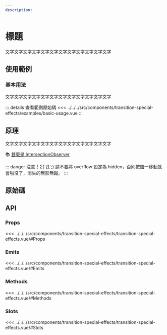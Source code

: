 ```yaml
---
description:
---
```


<script setup>
import SourceLinkList from '../../../src/components/source-link-list.vue'

import BasicUsage from '../../../src/components/transition-special-effects/examples/basic-usage.vue'
</script>

# 標題 <Badge type="info" text="" />

文字文字文字文字文字文字文字文字文字文字文字文字

## 使用範例

### 基本用法

文字文字文字文字文字文字文字文字文字文字文字文字

<basic-usage/>

::: details 查看範例原始碼
<<< ../../../src/components/transition-special-effects/examples/basic-usage.vue
:::

## 原理

文字文字文字文字文字文字文字文字文字文字文字文字

📚 [甚麼是 IntersectionObserver](https://developer.mozilla.org/zh-CN/docs/Web/API/IntersectionObserver)

::: danger 注意！Σ(ˊДˋ;)
請不要將 overflow 設定為 hidden，否則按鈕一移動就會啪沒了，消失的無影無蹤。
:::

## 原始碼

<source-link-list name="transition-special-effects"/>

## API

### Props

<<< ../../../src/components/transition-special-effects/transition-special-effects.vue/#Props

### Emits

<<< ../../../src/components/transition-special-effects/transition-special-effects.vue/#Emits

### Methods

<<< ../../../src/components/transition-special-effects/transition-special-effects.vue/#Methods

### Slots

<<< ../../../src/components/transition-special-effects/transition-special-effects.vue/#Slots
